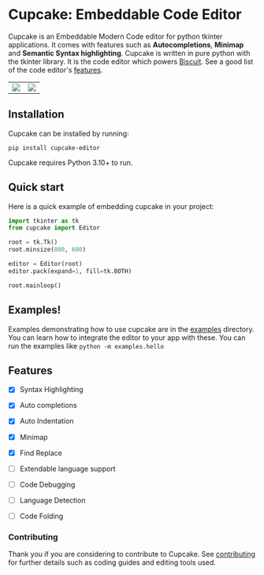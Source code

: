# Cupcake: Embeddable Code Editor
Cupcake is an Embeddable Modern Code editor for python tkinter applications. It comes with features such as **Autocompletions**, **Minimap** and **Semantic Syntax highlighting**. Cupcake is written in pure python with the tkinter library. It is the code editor which powers [Biscuit](https://github.com/billyeatcookies/Biscuit). See a good list of the code editor's [features](#features).

<table>
    <td>
        <img src=https://user-images.githubusercontent.com/70792552/162617435-a9145e3e-e380-4afd-8e78-cbeedeb1bd24.gif />
    </td>
    <td>
        <img src=https://user-images.githubusercontent.com/70792552/162617464-65169951-fc20-44f3-9f24-a7d80cb6eb10.gif />
    </td>
</table>

<!-- ![something](.github/res/screenshot.png) -->

## Installation
Cupcake can be installed by running:
```
pip install cupcake-editor
```
Cupcake requires Python 3.10+ to run.

## Quick start
Here is a quick example of embedding cupcake in your project:
```py
import tkinter as tk
from cupcake import Editor 

root = tk.Tk()
root.minsize(800, 600)

editor = Editor(root)
editor.pack(expand=1, fill=tk.BOTH)

root.mainloop()
```

## Examples!
Examples demonstrating how to use cupcake are in the [examples](./examples) directory. You can learn how to integrate the editor to your app with these. You can run the examples like `python -m examples.hello`

## Features

- [x] Syntax Highlighting
- [x] Auto completions
- [x] Auto Indentation
- [x] Minimap
- [x] Find Replace
- [ ] Extendable language support
- [ ] Code Debugging
- [ ] Language Detection
- [ ] Code Folding


### Contributing
Thank you if you are considering to contribute to Cupcake. See [contributing](./CONTRIBUTING.md) for further details such as coding guides and editing tools used.
